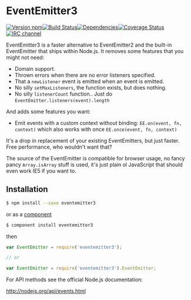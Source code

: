 # EventEmitter3

[![Version npm](https://img.shields.io/npm/v/eventemitter3.svg?style=flat-square)](http://browsenpm.org/package/eventemitter3)[![Build Status](https://img.shields.io/travis/primus/eventemitter3/master.svg?style=flat-square)](https://travis-ci.org/primus/eventemitter3)[![Dependencies](https://img.shields.io/david/primus/eventemitter3.svg?style=flat-square)](https://david-dm.org/primus/eventemitter3)[![Coverage Status](https://img.shields.io/coveralls/primus/eventemitter3/master.svg?style=flat-square)](https://coveralls.io/r/primus/eventemitter3?branch=master)[![IRC channel](https://img.shields.io/badge/IRC-irc.freenode.net%23primus-00a8ff.svg?style=flat-square)](https://webchat.freenode.net/?channels=primus)

EventEmitter3 is a faster alternative to EventEmitter2 and the built-in
EventEmitter that ships within Node.js. It removes some features that you might
not need:

- Domain support.
- Thrown errors when there are no error listeners specified.
- That a `newListener` event is emitted when an event is emitted.
- No silly `setMaxListeners`, the function exists, but does nothing.
- No silly `listenerCount` function.. Just do `EventEmitter.listeners(event).length`

And adds some features you want:

- Emit events with a custom context without binding: `EE.on(event, fn, context)`
  which also works with once `EE.once(event, fn, context)`

It's a drop in replacement of your existing EventEmitters, but just faster. Free
performance, who wouldn't want that?

The source of the EventEmitter is compatible for browser usage, no fancy pancy
`Array.isArray` stuff is used, it's just plain ol JavaScript that should even
work IE5 if you want to.

## Installation

```bash
$ npm install --save eventemitter3
```
or as a [component](http://component.io)

```bash
$ component install eventemitter3
```

then

```js
var EventEmitter = require('eventemitter3');

// or

var EventEmitter = require('eventemitter3').EventEmitter;
```

For API methods see the official Node.js documentation:

http://nodejs.org/api/events.html
